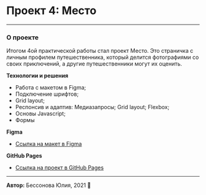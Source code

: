 # Проект 4: Место
------
### О проекте

Итогом 4ой практической работы стал проект Место. Это страничка с личным профилем путешественника, который делится фотографиями со своих приключений, а другие путешественники могут их оценить. 

**Технологии и решения**
* Работа с макетом в Figma;
* Подключение шрифтов; 
* Grid layout;
* Респонсив и адаптив: Медиазапросы; Grid layout; Flexbox; 
* Основы Javascript;
* Формы

**Figma**

* [Ссылка на макет в Figma](https://www.figma.com/file/2cn9N9jSkmxD84oJik7xL7/JavaScript.-Sprint-4?node-id=0%3A1)

**GitHub Pages**

* [Ссылка на проект в GitHub Pages](https://besssonova.github.io/mesto/index.html)  <!-- вставить ссылку -->

------
**Автор:** Бессонова Юлия, 2021 
:floppy_disk: 